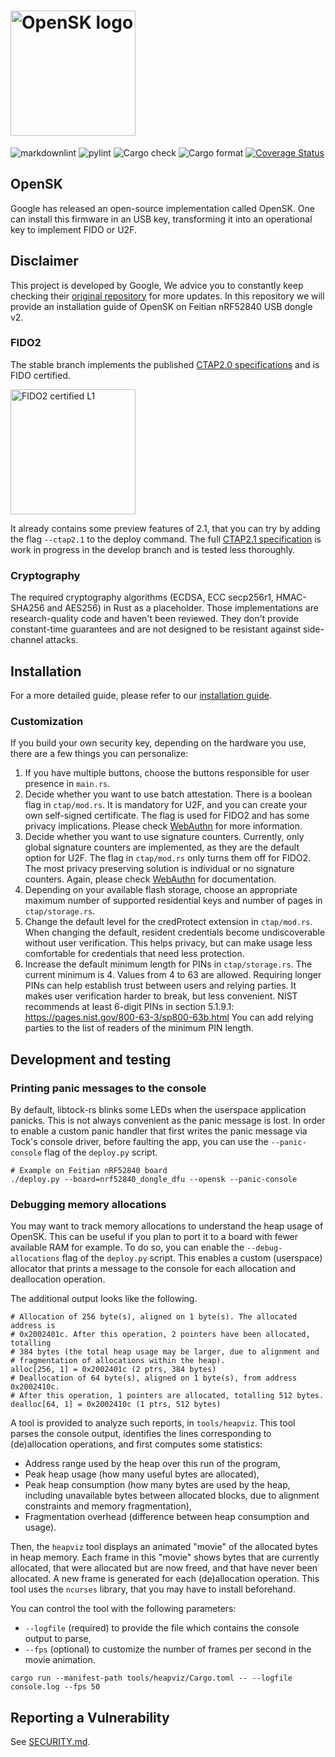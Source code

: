 # <img alt="OpenSK logo" src="docs/img/OpenSK.svg" width="200px">

![markdownlint](https://github.com/google/OpenSK/workflows/markdownlint/badge.svg?branch=stable)
![pylint](https://github.com/google/OpenSK/workflows/pylint/badge.svg?branch=stable)
![Cargo check](https://github.com/google/OpenSK/workflows/Cargo%20check/badge.svg?branch=stable)
![Cargo format](https://github.com/google/OpenSK/workflows/Cargo%20format/badge.svg?branch=stable)
[![Coverage Status](https://coveralls.io/repos/github/google/OpenSK/badge.svg?branch=stable)](https://coveralls.io/github/google/OpenSK?branch=stable)

## OpenSK
Google has released an open-source implementation called OpenSK. One can install this firmware in an USB key, transforming it into an operational key to implement FIDO or U2F.

## Disclaimer
This project is developed by Google, We advice you to constantly keep checking their [original repository](https://github.com/google/OpenSK)  for more updates.
In this repository we will provide an installation guide of OpenSK on Feitian nRF52840 USB dongle v2.


### FIDO2

The stable branch implements the published
[CTAP2.0 specifications](https://fidoalliance.org/specs/fido-v2.0-ps-20190130/fido-client-to-authenticator-protocol-v2.0-ps-20190130.html)
and is FIDO certified.

<img alt="FIDO2 certified L1" src="docs/img/FIDO2_Certified_L1.png" width="200px">

It already contains some preview features of 2.1, that you can try by adding the
flag `--ctap2.1` to the deploy command. The full
[CTAP2.1 specification](https://fidoalliance.org/specs/fido-v2.1-rd-20201208/fido-client-to-authenticator-protocol-v2.1-rd-20201208.html)
is work in progress in the develop branch and is tested less thoroughly.

### Cryptography

The required cryptography algorithms (ECDSA, ECC secp256r1, HMAC-SHA256 and
AES256) in Rust as a placeholder. Those implementations are research-quality
code and haven't been reviewed. They don't provide constant-time guarantees and
are not designed to be resistant against side-channel attacks.

## Installation

For a more detailed guide, please refer to our
[installation guide](docs/install.md).

### Customization

If you build your own security key, depending on the hardware you use, there are
a few things you can personalize:

1.  If you have multiple buttons, choose the buttons responsible for user
    presence in `main.rs`.
2.  Decide whether you want to use batch attestation. There is a boolean flag in
    `ctap/mod.rs`. It is mandatory for U2F, and you can create your own
    self-signed certificate. The flag is used for FIDO2 and has some privacy
    implications. Please check
    [WebAuthn](https://www.w3.org/TR/webauthn/#attestation) for more
    information.
3.  Decide whether you want to use signature counters. Currently, only global
    signature counters are implemented, as they are the default option for U2F.
    The flag in `ctap/mod.rs` only turns them off for FIDO2. The most privacy
    preserving solution is individual or no signature counters. Again, please
    check [WebAuthn](https://www.w3.org/TR/webauthn/#signature-counter) for
    documentation.
4.  Depending on your available flash storage, choose an appropriate maximum
    number of supported residential keys and number of pages in
    `ctap/storage.rs`.
5.  Change the default level for the credProtect extension in `ctap/mod.rs`.
    When changing the default, resident credentials become undiscoverable without
    user verification. This helps privacy, but can make usage less comfortable
    for credentials that need less protection.
6.  Increase the default minimum length for PINs in `ctap/storage.rs`.
    The current minimum is 4. Values from 4 to 63 are allowed. Requiring longer
    PINs can help establish trust between users and relying parties. It makes
    user verification harder to break, but less convenient.
    NIST recommends at least 6-digit PINs in section 5.1.9.1:
    https://pages.nist.gov/800-63-3/sp800-63b.html
    You can add relying parties to the list of readers of the minimum PIN length.


## Development and testing

### Printing panic messages to the console

By default, libtock-rs blinks some LEDs when the userspace application panicks.
This is not always convenient as the panic message is lost. In order to enable
a custom panic handler that first writes the panic message via Tock's console
driver, before faulting the app, you can use the `--panic-console` flag of the
`deploy.py` script.

```shell
# Example on Feitian nRF52840 board
./deploy.py --board=nrf52840_dongle_dfu --opensk --panic-console
```

### Debugging memory allocations

You may want to track memory allocations to understand the heap usage of
OpenSK. This can be useful if you plan to port it to a board with fewer
available RAM for example. To do so, you can enable the `--debug-allocations`
flag of the `deploy.py` script. This enables a custom (userspace) allocator
that prints a message to the console for each allocation and deallocation
operation.

The additional output looks like the following.

```text
# Allocation of 256 byte(s), aligned on 1 byte(s). The allocated address is
# 0x2002401c. After this operation, 2 pointers have been allocated, totalling
# 384 bytes (the total heap usage may be larger, due to alignment and
# fragmentation of allocations within the heap).
alloc[256, 1] = 0x2002401c (2 ptrs, 384 bytes)
# Deallocation of 64 byte(s), aligned on 1 byte(s), from address 0x2002410c.
# After this operation, 1 pointers are allocated, totalling 512 bytes.
dealloc[64, 1] = 0x2002410c (1 ptrs, 512 bytes)
```

A tool is provided to analyze such reports, in `tools/heapviz`. This tool
parses the console output, identifies the lines corresponding to (de)allocation
operations, and first computes some statistics:

*   Address range used by the heap over this run of the program,
*   Peak heap usage (how many useful bytes are allocated),
*   Peak heap consumption (how many bytes are used by the heap, including
    unavailable bytes between allocated blocks, due to alignment constraints and
    memory fragmentation),
*   Fragmentation overhead (difference between heap consumption and usage).

Then, the `heapviz` tool displays an animated "movie" of the allocated bytes in
heap memory. Each frame in this "movie" shows bytes that are currently
allocated, that were allocated but are now freed, and that have never been
allocated. A new frame is generated for each (de)allocation operation. This tool
uses the `ncurses` library, that you may have to install beforehand.

You can control the tool with the following parameters:

*   `--logfile` (required) to provide the file which contains the console output
    to parse,
*   `--fps` (optional) to customize the number of frames per second in the movie
    animation.

```shell
cargo run --manifest-path tools/heapviz/Cargo.toml -- --logfile console.log --fps 50
```

## Reporting a Vulnerability

See [SECURITY.md](SECURITY.md).
